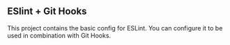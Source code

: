 ## ESlint + Git Hooks

This project contains the basic config for ESLint. You can configure it to be used in combination with Git Hooks.
